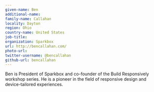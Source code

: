 ```yaml
---
given-name: Ben
additional-name: 
family-name: Callahan
locality: Dayton
region: Ohio
country-name: United States 
job-title: 
organization: Sparkbox
url: http://bencallahan.com/
photo-url: 
twitter-username: @bencallahan
github-url: bencallahan
---
```

Ben is President of Sparkbox and co-founder of the Build Responsively workshop series. He is a pioneer in the field of responsive design and device-tailored experiences.
